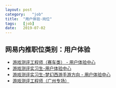 ```yaml
---
layout:	post
category:	"job"
title:	"用户体验-岗位"
tags:	[job]
date:	2019-07-02
---
```

## 网易内推职位类别：用户体验
- [游戏测评工程师（赛车类） - 用户体验中心](http://mobile.bole.netease.com/bole/boleDetail?id=16962&employeeId=346f03c3cda5f04c&key=all)
- [游戏测评实习生-用户体验中心](http://mobile.bole.netease.com/bole/boleDetail?id=14089&employeeId=346f03c3cda5f04c&key=all)
- [游戏测评实习生-梦幻西游手游方向 - 用户体验中心](http://mobile.bole.netease.com/bole/boleDetail?id=16099&employeeId=346f03c3cda5f04c&key=all)
- [游戏测评工程师（广州专场）](http://mobile.bole.netease.com/bole/boleDetail?id=15657&employeeId=346f03c3cda5f04c&key=all)
